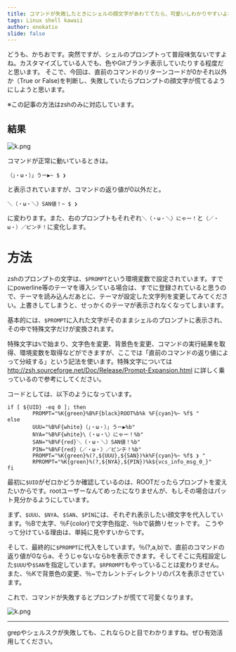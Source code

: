 ```yaml
---
title: コマンドが失敗したときにシェルの顔文字があわててたら、可愛いしわかりやすいよね
tags: Linux shell kawaii
author: onokatio
slide: false
---
```

どうも、かちおです。突然ですが、シェルのプロンプトって普段味気ないですよね。カスタマイズしている人でも、色やGitブランチ表示していたりする程度だと思います。
そこで、今回は、直前のコマンドのリターンコードが0かそれ以外か（True or False)を判断し、失敗していたらプロンプトの顔文字が慌てるようにしようと思います。

※この記事の方法はzshのみに対応しています。

## 結果
![k.png](https://qiita-image-store.s3.amazonaws.com/0/154157/6b3b3649-6739-1971-41fc-2af373091c1c.png)

コマンドが正常に動いているときは。

```
（」・ω・）」うー▶~ $ ❯
```

と表示されていますが、コマンドの返り値が0以外だと。

```
＼（・ω・＼）SAN値！~ $ ❯
```

に変わります。また、右のプロンプトもそれぞれ`＼（・ω・＼）にゃー！`と`（／・ω・）／ピンチ！`に変化します。

# 方法

zshのプロンプトの文字は、`$PROMPT`という環境変数で設定されています。すでにpowerline等のテーマを導入シている場合は、すでに登録されていると思うので、テーマを読み込んだあとに、テーマが設定した文字列を変更してみてください。上書きしてしまうと、せっかくのテーマが表示されなくなってしまいます。

基本的には、`$PROMPT`に入れた文字がそのままシェルのプロンプトに表示され、その中で特殊文字だけが変換されます。

特殊文字は`%`で始まり、文字色を変更、背景色を変更、コマンドの実行結果を取得、環境変数を取得などができますが、ここでは「直前のコマンドの返り値によって分岐する」という記法を使います。特殊文字については http://zsh.sourceforge.net/Doc/Release/Prompt-Expansion.html に詳しく乗っているので参考にしてください。

コードとしては、以下のようになっています。

```zsh:zshrc
if [ ${UID} -eq 0 ]; then
        PROMPT="%K{green}%B%F{black}ROOT%b%k %F{cyan}%~ %f$ "
else
        UUU="%B%F{white}（」・ω・）」うー▶%b"
        NYA="%B%F{white}\（・ω・\）にゃー！%b"
        SAN="%B%F{red}＼（・ω・＼）SAN値！%b"
        PIN="%B%F{red}（／・ω・）／ピンチ！%b"
        PROMPT="%K{green}%(?,${UUU},${SAN})%k%F{cyan}%~ %f$ ❯ "
        RPROMPT="%K{green}%(?,${NYA},${PIN})%k${vcs_info_msg_0_}"
fi
```

最初に`$UID`がゼロかどうか確認しているのは、ROOTだったらプロンプトを変えたいからです。rootユーザーなんてめったになりませんが、もしその場合はパット見分かるようにしています。

まず、`$UUU`、`$NYA`、`$SAN`、`$PIN`には、それぞれ表示したい顔文字を代入しています。％Bで太字、％F{color}で文字色指定、％bで装飾リセットです。
こうやって分けている理由は、単純に見やすいからです。

そして、最終的に`$PROMPT`に代入をしています。％(?,a,b)で、直前のコマンドの返り値が0ならa、そうじゃないならbを表示できます。そしてそこに先程設定した`$UUU`や`$SAN`を指定しています。`$RPROMPT`もやっていることは変わりません。
また、％Kで背景色の変更、％~でカレントディレクトリのパスを表示させています。

これで、コマンドが失敗するとプロンプトが慌てて可愛くなります。

![k.png](https://qiita-image-store.s3.amazonaws.com/0/154157/ff3fbcbf-b6c3-22ae-dd6e-ea3ec5c61526.png)

----

grepやシェルスクが失敗しても、これならひと目でわかりますね。ぜひ有効活用してください。


